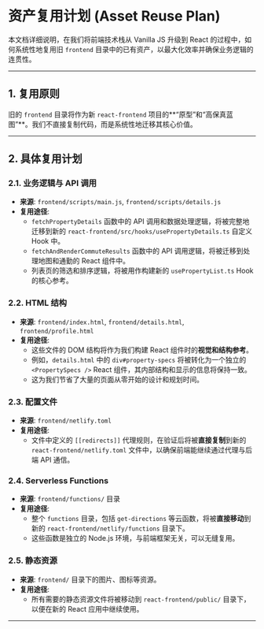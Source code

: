 # 资产复用计划 (Asset Reuse Plan)

本文档详细说明，在我们将前端技术栈从 Vanilla JS 升级到 React 的过程中，如何系统性地复用旧 `frontend` 目录中的已有资产，以最大化效率并确保业务逻辑的连贯性。

---

## 1. 复用原则

旧的 `frontend` 目录将作为新 `react-frontend` 项目的**“原型”和“高保真蓝图”**。我们不直接复制代码，而是系统性地迁移其核心价值。

---

## 2. 具体复用计划

### 2.1. 业务逻辑与 API 调用
- **来源**: `frontend/scripts/main.js`, `frontend/scripts/details.js`
- **复用途径**:
    - `fetchPropertyDetails` 函数中的 API 调用和数据处理逻辑，将被完整地迁移到新的 `react-frontend/src/hooks/usePropertyDetails.ts` 自定义 Hook 中。
    - `fetchAndRenderCommuteResults` 函数中的 API 调用逻辑，将被迁移到处理地图和通勤的 React 组件中。
    - 列表页的筛选和排序逻辑，将被用作构建新的 `usePropertyList.ts` Hook 的核心参考。

### 2.2. HTML 结构
- **来源**: `frontend/index.html`, `frontend/details.html`, `frontend/profile.html`
- **复用途径**:
    - 这些文件的 DOM 结构将作为我们构建 React 组件时的**视觉和结构参考**。
    - 例如，`details.html` 中的 `div#property-specs` 将被转化为一个独立的 `<PropertySpecs />` React 组件，其内部结构和显示的信息将保持一致。
    - 这为我们节省了大量的页面从零开始的设计和规划时间。

### 2.3. 配置文件
- **来源**: `frontend/netlify.toml`
- **复用途径**:
    - 文件中定义的 `[[redirects]]` 代理规则，在验证后将被**直接复制**到新的 `react-frontend/netlify.toml` 文件中，以确保前端能继续通过代理与后端 API 通信。

### 2.4. Serverless Functions
- **来源**: `frontend/functions/` 目录
- **复用途径**:
    - 整个 `functions` 目录，包括 `get-directions` 等云函数，将被**直接移动**到新的 `react-frontend/netlify/functions` 目录下。
    - 这些函数是独立的 Node.js 环境，与前端框架无关，可以无缝复用。

### 2.5. 静态资源
- **来源**: `frontend/` 目录下的图片、图标等资源。
- **复用途径**:
    - 所有需要的静态资源文件将被移动到 `react-frontend/public/` 目录下，以便在新的 React 应用中继续使用。

---
